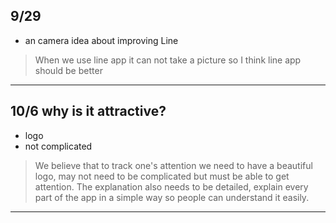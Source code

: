 ## 9/29
- an camera idea about improving Line 
> When we use line app it can not take a picture so I think line app should be better 
---

## 10/6 why is it attractive?

  - logo
  - not complicated

> We believe that to track one's attention we need to have a beautiful logo, may not need to be complicated but must be able to get attention. The explanation also needs to be detailed, explain every part of the app in a simple way so people can understand it easily.
---